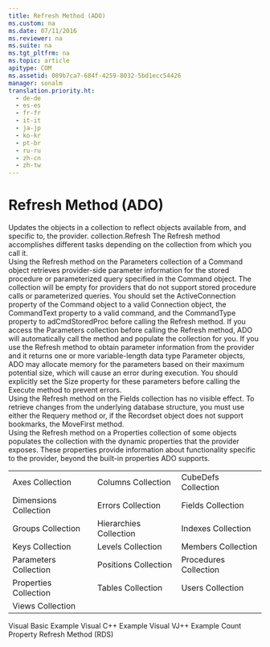 ```yaml
---
title: Refresh Method (ADO)
ms.custom: na
ms.date: 07/11/2016
ms.reviewer: na
ms.suite: na
ms.tgt_pltfrm: na
ms.topic: article
apitype: COM
ms.assetid: 089b7ca7-684f-4259-8032-5bd1ecc54426
manager: sonalm
translation.priority.ht: 
  - de-de
  - es-es
  - fr-fr
  - it-it
  - ja-jp
  - ko-kr
  - pt-br
  - ru-ru
  - zh-cn
  - zh-tw
---
```

# Refresh Method (ADO)
<?xml version="1.0" encoding="utf-8"?>
<developerReferenceWithSyntaxDocument xmlns="http://ddue.schemas.microsoft.com/authoring/2003/5" xmlns:xlink="http://www.w3.org/1999/xlink" xmlns:xsi="http://www.w3.org/2001/XMLSchema-instance" xsi:schemaLocation="http://ddue.schemas.microsoft.com/authoring/2003/5 http://dduestorage.blob.core.windows.net/ddueschema/developer.xsd">
  <introduction>
    <para>Updates the objects in a collection to reflect objects available from, and specific to, the provider.</para>
  </introduction>
  <syntaxSection>
    <legacySyntax>
<parameterReference>collection</parameterReference>.<legacyBold>Refresh</legacyBold></legacySyntax>
  </syntaxSection>
  <languageReferenceRemarks>
    <content>
      <para>The <unmanagedCodeEntityReference>Refresh</unmanagedCodeEntityReference> method accomplishes different tasks depending on the collection from which you call it. </para>
    </content>
    <sections>
      <section>
        <content />
        <sections>
          <section>
            <title>Parameters</title>
            <content>
              <para>Using the <unmanagedCodeEntityReference>Refresh</unmanagedCodeEntityReference> method on the <legacyLink xlink:href="497cae10-3913-422a-9753-dcbb0a639b1b">Parameters</legacyLink> collection of a <legacyLink xlink:href="a02c22fb-542d-465e-a629-30fd59dcbebf">Command</legacyLink> object retrieves provider-side parameter information for the stored procedure or parameterized query specified in the <unmanagedCodeEntityReference>Command</unmanagedCodeEntityReference> object. The collection will be empty for providers that do not support stored procedure calls or parameterized queries.</para>
              <para>You should set the <legacyLink xlink:href="52d0a96c-14fb-4ad9-b004-4d821bc0a6db">ActiveConnection</legacyLink> property of the <unmanagedCodeEntityReference>Command</unmanagedCodeEntityReference> object to a valid <legacyLink xlink:href="ef6b1824-5b12-43db-89d7-8f3d13896d4d">Connection</legacyLink> object, the <legacyLink xlink:href="4dd7e82a-8da5-4a4e-b439-11a29286fa0e">CommandText</legacyLink> property to a valid command, and the <legacyLink xlink:href="ca44809c-8647-48b6-a7fb-0be70a02f53e">CommandType</legacyLink> property to <legacyBold>adCmdStoredProc</legacyBold> before calling the <unmanagedCodeEntityReference>Refresh</unmanagedCodeEntityReference> method.</para>
              <para>If you access the <unmanagedCodeEntityReference>Parameters</unmanagedCodeEntityReference> collection before calling the <unmanagedCodeEntityReference>Refresh</unmanagedCodeEntityReference> method, ADO will automatically call the method and populate the collection for you.</para>
              <alert class="note">
                <para>If you use the <unmanagedCodeEntityReference>Refresh</unmanagedCodeEntityReference> method to obtain parameter information from the provider and it returns one or more variable-length data type <legacyLink xlink:href="e010e794-7f0f-4026-8b5b-37328e437d63">Parameter</legacyLink> objects, ADO may allocate memory for the parameters based on their maximum potential size, which will cause an error during execution. You should explicitly set the <legacyLink xlink:href="e6bad449-ebdb-4dd3-886a-9e6f1e7ee5d2">Size</legacyLink> property for these parameters before calling the <legacyLink xlink:href="f84a5ff3-0528-4ad7-9bea-9a15103378dd">Execute</legacyLink> method to prevent errors.</para>
              </alert>
            </content>
          </section>
          <section>
            <title>Fields</title>
            <content>
              <para>Using the <unmanagedCodeEntityReference>Refresh</unmanagedCodeEntityReference> method on the <legacyLink xlink:href="7c371474-b88f-4730-afa5-44163a0488d5">Fields</legacyLink> collection has no visible effect. To retrieve changes from the underlying database structure, you must use either the <legacyLink xlink:href="d81ab76f-1aa8-4ccf-92ec-b65254dc3ea1">Requery</legacyLink> method or, if the <legacyLink xlink:href="ede1415f-c3df-4cc5-a05b-2576b2b84b60">Recordset</legacyLink> object does not support bookmarks, the <legacyLink xlink:href="a61a01a7-5b33-4150-9126-21dfa63654cb">MoveFirst</legacyLink> method.</para>
            </content>
          </section>
          <section>
            <title>Properties</title>
            <content>
              <para>Using the <unmanagedCodeEntityReference>Refresh</unmanagedCodeEntityReference> method on a <unmanagedCodeEntityReference>Properties</unmanagedCodeEntityReference> collection of some objects populates the collection with the dynamic properties that the provider exposes. These properties provide information about functionality specific to the provider, beyond the built-in properties ADO supports.</para>
            </content>
          </section>
        </sections>
      </section>
    </sections>
  </languageReferenceRemarks>
  <section>
    <title>Applies To</title>
    <content>
      <table xmlns:caps="http://schemas.microsoft.com/build/caps/2013/11">
        <tbody>
          <tr>
            <TD>
              <para>
                <legacyLink xlink:href="072fb21a-ec0f-4b02-9022-1cef3ad4bfff">Axes Collection</legacyLink>
              </para>
            </TD>
            <TD>
              <para>
                <legacyLink xlink:href="23b9fea8-4f76-4a51-95ce-1a6ce4560b34">Columns Collection</legacyLink>
              </para>
            </TD>
            <TD>
              <para>
                <legacyLink xlink:href="c79a5e36-71fd-44c4-948d-d6a7a89bb3b5">CubeDefs Collection</legacyLink>
              </para>
            </TD>
          </tr>
          <tr>
            <TD>
              <para>
                <legacyLink xlink:href="eaf6f4e7-2ea0-49a3-89ee-e219e025257c">Dimensions Collection</legacyLink>
              </para>
            </TD>
            <TD>
              <para>
                <legacyLink xlink:href="290819e1-7b39-4e1e-a93b-801257138b00">Errors Collection</legacyLink>
              </para>
            </TD>
            <TD>
              <para>
                <legacyLink xlink:href="7c371474-b88f-4730-afa5-44163a0488d5">Fields Collection</legacyLink>
              </para>
            </TD>
          </tr>
          <tr>
            <TD>
              <para>
                <legacyLink xlink:href="09aa7b0a-69d5-4564-80a7-20ad8189670f">Groups Collection</legacyLink>
              </para>
            </TD>
            <TD>
              <para>
                <legacyLink xlink:href="bef0fcb1-8060-4faa-84f0-3d52e9c4526f">Hierarchies Collection</legacyLink>
              </para>
            </TD>
            <TD>
              <para>
                <legacyLink xlink:href="184cf536-455c-42be-bf1c-a5c25bade961">Indexes Collection</legacyLink>
              </para>
            </TD>
          </tr>
          <tr>
            <TD>
              <para>
                <legacyLink xlink:href="cdb31c76-e559-475c-b33a-aac24f73e70e">Keys Collection</legacyLink>
              </para>
            </TD>
            <TD>
              <para>
                <legacyLink xlink:href="fed8684a-b428-4ee4-8f8d-928abe4ad9ad">Levels Collection</legacyLink>
              </para>
            </TD>
            <TD>
              <para>
                <legacyLink xlink:href="3a647cde-efdc-4394-b1b9-8cbb1b9d689f">Members Collection</legacyLink>
              </para>
            </TD>
          </tr>
          <tr>
            <TD>
              <para>
                <legacyLink xlink:href="497cae10-3913-422a-9753-dcbb0a639b1b">Parameters Collection</legacyLink>
              </para>
            </TD>
            <TD>
              <para>
                <legacyLink xlink:href="5b9e7545-cf30-464d-80ef-5c99c8306bab">Positions Collection</legacyLink>
              </para>
            </TD>
            <TD>
              <para>
                <legacyLink xlink:href="dc7a38e1-93b9-4034-9af2-ff419e8fb2a3">Procedures Collection</legacyLink>
              </para>
            </TD>
          </tr>
          <tr>
            <TD>
              <para>
                <legacyLink xlink:href="1d539aa8-ce0d-4418-ab03-8d0a3c1e9d82">Properties Collection</legacyLink>
              </para>
            </TD>
            <TD>
              <para>
                <legacyLink xlink:href="38d750e7-f3fb-426e-b4b4-55eea4f1a654">Tables Collection</legacyLink>
              </para>
            </TD>
            <TD>
              <para>
                <legacyLink xlink:href="0a30fa74-6f10-4410-bd70-882e7c43cd46">Users Collection</legacyLink>
              </para>
            </TD>
          </tr>
          <tr>
            <TD>
              <para>
                <legacyLink xlink:href="a55d380c-2b7b-4b57-af74-8ba0b3de0db9">Views Collection</legacyLink>
              </para>
            </TD>
            <TD>
              <para> </para>
            </TD>
            <TD>
              <para> </para>
            </TD>
          </tr>
        </tbody>
      </table>
    </content>
  </section>
  <relatedTopics>
<link xlink:href="f5375fa1-4711-4f7e-9ba4-54c427f71325">Visual Basic Example</link>
<link xlink:href="3dc3443b-a1b0-4fbd-908a-6e274dec981c">Visual C++ Example</link>
<link xlink:href="c0fbf728-0ccb-468d-be1e-c09dad9ffddb">Visual VJ++ Example</link>
<link xlink:href="da9ccd1f-d402-41a2-940c-45556fc5340d">Count Property</link>
<link xlink:href="c90a8050-0ff4-4c83-9925-261f2f2ccfe9">Refresh Method (RDS)</link>
</relatedTopics>
</developerReferenceWithSyntaxDocument>